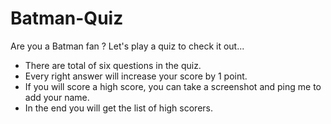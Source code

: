 # Batman-Quiz

Are you a Batman fan ? Let's play a quiz to check it out...

- There are total of six questions in the quiz.
- Every right answer will increase your score by 1 point.
- If you will score a high score, you can take a screenshot and ping me to add your name.
- In the end you will get the list of high scorers.
